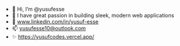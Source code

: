 - 👋 Hi, I’m @yusufesse
- 🌱 I have great passion in building sleek, modern web applications
- 👀 www.linkedin.com/in/yusuf-esse
- 📫 yusufesse10@outlook.com
- ✨ https://yusufcodes.vercel.app/ 

<!---
yusufesse/yusufesse is a ✨ special ✨ repository because its `README.md` (this file) appears on your GitHub profile.
You can click the Preview link to take a look at your changes.
--->
